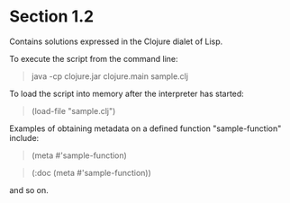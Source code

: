 Section 1.2
=========== 

Contains solutions expressed in the Clojure dialet of Lisp.

To execute the script from the command line:

> java -cp clojure.jar clojure.main sample.clj

To load the script into memory after the interpreter has started:

> (load-file "sample.clj")

Examples of obtaining metadata on a defined function "sample-function" include:

> (meta #'sample-function)

> (:doc (meta #'sample-function))

and so on.